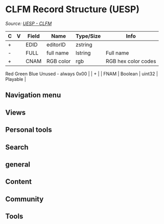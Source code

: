 # CLFM Record Structure (UESP)

*Source: [UESP - CLFM](https://en.uesp.net/wiki/Skyrim_Mod:Mod_File_Format/CLFM)*

| C | V | Field | Name | Type/Size | Info |
| --- | --- | --- | --- | --- | --- |
| + |  | EDID | editorID | zstring |  |
| - |  | FULL | full name | lstring | Full name |
| + |  | CNAM | RGB color | rgb | RGB hex color codes
Red
Green
Blue
Unused - always 0x00 |
| + |  | FNAM | Boolean | uint32 | Playable |

## Navigation menu

## Views

## Personal tools

## Search

## general

## Content

## Community

## Tools

